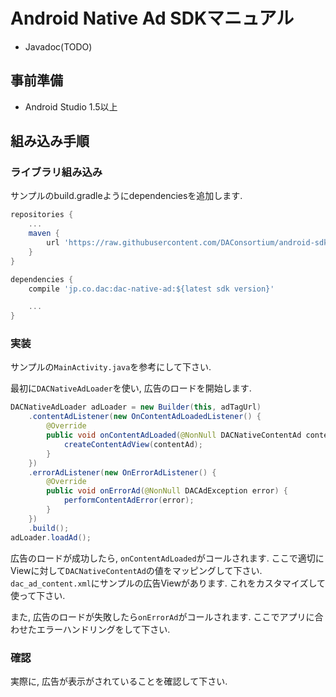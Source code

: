 # Android Native Ad SDKマニュアル

- Javadoc(TODO)


## 事前準備

- Android Studio 1.5以上


## 組み込み手順


### ライブラリ組み込み

サンプルのbuild.gradleようにdependenciesを追加します.

```gradle
repositories {
    ...
    maven {
        url 'https://raw.githubusercontent.com/DAConsortium/android-sdk/master/'
    }
}

dependencies {
    compile 'jp.co.dac:dac-native-ad:${latest sdk version}'

    ...
}
```


### 実装

サンプルの`MainActivity.java`を参考にして下さい.

最初に`DACNativeAdLoader`を使い, 広告のロードを開始します.

```java
DACNativeAdLoader adLoader = new Builder(this, adTagUrl)
    .contentAdListener(new OnContentAdLoadedListener() {
        @Override
        public void onContentAdLoaded(@NonNull DACNativeContentAd contentAd) {
            createContentAdView(contentAd);
        }
    })
    .errorAdListener(new OnErrorAdListener() {
        @Override
        public void onErrorAd(@NonNull DACAdException error) {
            performContentAdError(error);
        }
    })
    .build();
adLoader.loadAd();
```

広告のロードが成功したら, `onContentAdLoaded`がコールされます. ここで適切にViewに対して`DACNativeContentAd`の値をマッピングして下さい.
`dac_ad_content.xml`にサンプルの広告Viewがあります. これをカスタマイズして使って下さい.

また, 広告のロードが失敗したら`onErrorAd`がコールされます. ここでアプリに合わせたエラーハンドリングをして下さい.


### 確認

実際に, 広告が表示がされていることを確認して下さい.
